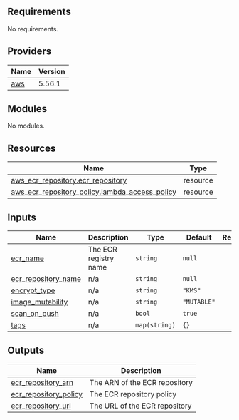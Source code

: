 <!-- BEGIN_TF_DOCS -->
## Requirements

No requirements.

## Providers

| Name | Version |
|------|---------|
| <a name="provider_aws"></a> [aws](#provider\_aws) | 5.56.1 |

## Modules

No modules.

## Resources

| Name | Type |
|------|------|
| [aws_ecr_repository.ecr_repository](https://registry.terraform.io/providers/hashicorp/aws/latest/docs/resources/ecr_repository) | resource |
| [aws_ecr_repository_policy.lambda_access_policy](https://registry.terraform.io/providers/hashicorp/aws/latest/docs/resources/ecr_repository_policy) | resource |

## Inputs

| Name | Description | Type | Default | Required |
|------|-------------|------|---------|:--------:|
| <a name="input_ecr_name"></a> [ecr\_name](#input\_ecr\_name) | The ECR registry name | `string` | `null` | no |
| <a name="input_ecr_repository_name"></a> [ecr\_repository\_name](#input\_ecr\_repository\_name) | n/a | `string` | `null` | no |
| <a name="input_encrypt_type"></a> [encrypt\_type](#input\_encrypt\_type) | n/a | `string` | `"KMS"` | no |
| <a name="input_image_mutability"></a> [image\_mutability](#input\_image\_mutability) | n/a | `string` | `"MUTABLE"` | no |
| <a name="input_scan_on_push"></a> [scan\_on\_push](#input\_scan\_on\_push) | n/a | `bool` | `true` | no |
| <a name="input_tags"></a> [tags](#input\_tags) | n/a | `map(string)` | `{}` | no |

## Outputs

| Name | Description |
|------|-------------|
| <a name="output_ecr_repository_arn"></a> [ecr\_repository\_arn](#output\_ecr\_repository\_arn) | The ARN of the ECR repository |
| <a name="output_ecr_repository_policy"></a> [ecr\_repository\_policy](#output\_ecr\_repository\_policy) | The ECR repository policy |
| <a name="output_ecr_repository_url"></a> [ecr\_repository\_url](#output\_ecr\_repository\_url) | The URL of the ECR repository |
<!-- END_TF_DOCS -->